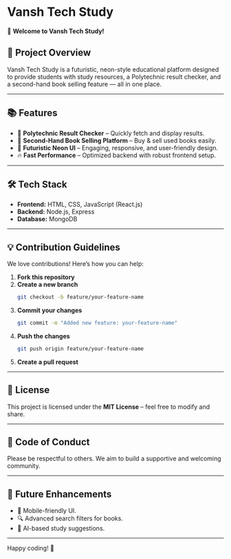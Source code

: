 # Vansh Tech Study

🚀 **Welcome to Vansh Tech Study!**

## 🎯 Project Overview
Vansh Tech Study is a futuristic, neon-style educational platform designed to provide students with study resources, a Polytechnic result checker, and a second-hand book selling feature — all in one place.

---

## 📚 Features
- 🌟 **Polytechnic Result Checker** – Quickly fetch and display results.
- 📘 **Second-Hand Book Selling Platform** – Buy & sell used books easily.
- 🎨 **Futuristic Neon UI** – Engaging, responsive, and user-friendly design.
- 🔥 **Fast Performance** – Optimized backend with robust frontend setup.

---

## 🛠️ Tech Stack
- **Frontend:** HTML, CSS, JavaScript (React.js)
- **Backend:** Node.js, Express
- **Database:** MongoDB

---
## 💡 Contribution Guidelines

We love contributions! Here’s how you can help:

1. **Fork this repository**
2. **Create a new branch**
    ```bash
    git checkout -b feature/your-feature-name
    ```
3. **Commit your changes**
    ```bash
    git commit -m "Added new feature: your-feature-name"
    ```
4. **Push the changes**
    ```bash
    git push origin feature/your-feature-name
    ```
5. **Create a pull request**

---

## 📜 License

This project is licensed under the **MIT License** – feel free to modify and share.

---

## 🤝 Code of Conduct

Please be respectful to others. We aim to build a supportive and welcoming community.

---

## 🔧 Future Enhancements

- 📲 Mobile-friendly UI.
- 🔍 Advanced search filters for books.
- 🧠 AI-based study suggestions.

---

Happy coding! 🎉
